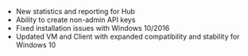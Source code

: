 - New statistics and reporting for Hub
- Ability to create non-admin API keys
- Fixed installation issues with Windows 10/2016
- Updated VM and Client with expanded compatibility and stability for Windows 10



